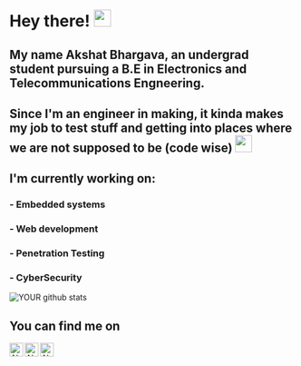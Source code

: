 # Hey there! <img src="https://raw.githubusercontent.com/MartinHeinz/MartinHeinz/master/wave.gif" width="30px">

## My name Akshat Bhargava, an undergrad student pursuing a B.E in Electronics and Telecommunications Engneering.<br>
## Since I'm an engineer in making, it kinda makes my job to test stuff and getting into places where we are not supposed to be (code wise) <img src="https://media.giphy.com/media/1xoqQy70KZ98v9JOLM/giphy.gif" width="30px">

## I'm currently working on:
### - Embedded systems
### - Web development
### - Penetration Testing
### - CyberSecurity

![YOUR github stats](https://github-readme-stats.vercel.app/api?username=akshatbhargava2906&show_icons=true&theme=dracula)


## You can find me on 
  
<a href="https://www.linkedin.com/in/akshat-bhargava-265bb9195/">
  <img align="left" alt="Akshat Bhargava's LinkedIN" width="24px" src=<img src=<img src="https://img.icons8.com/material-two-tone/24/000000/linkedin--v2.png" />
</a>

<a href="https://twitter.com/Circios29">
  <img align="left" alt="Akshat Bhargava | Twitter" width="24px" src=<img src="https://img.icons8.com/ios/50/000000/twitter--v3.png" />
</a> 

<a href=https://www.instagram.com/_akshatbhargava/>
  <img align="left" alt="Akshat Bhargava | Instagram" width="24px" src=<img src="<img src="https://img.icons8.com/ios/50/000000/instagram-new--v3.png" />
</a> 